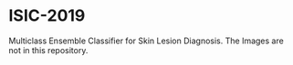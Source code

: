 # ISIC-2019
Multiclass Ensemble Classifier for Skin Lesion Diagnosis. The Images are not in this repository.
